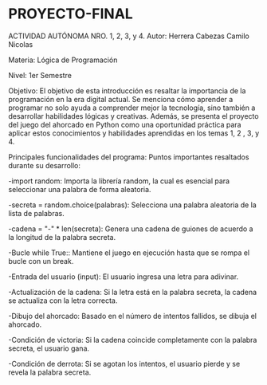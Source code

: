 # PROYECTO-FINAL
ACTIVIDAD AUTÓNOMA NRO. 1, 2, 3, y 4.
Autor: Herrera Cabezas Camilo Nicolas

Materia: Lógica de Programación

Nivel: 1er Semestre

Objetivo: El objetivo de esta introducción es resaltar la importancia de la programación en la era digital actual. Se menciona cómo aprender a programar no solo ayuda a comprender mejor la tecnología, sino también a desarrollar habilidades lógicas y creativas. Además, se presenta el proyecto del juego del ahorcado en Python como una oportunidad práctica para aplicar estos conocimientos y habilidades aprendidas en los temas 1, 2 , 3, y 4.

Principales funcionalidades del programa:
Puntos importantes resaltados durante su desarrollo:

-import random: Importa la librería random, la cual es esencial para seleccionar una palabra de forma aleatoria.

-secreta = random.choice(palabras): Selecciona una palabra aleatoria de la lista de palabras.

-cadena = "-" * len(secreta): Genera una cadena de guiones de acuerdo a la longitud de la palabra secreta.

-Bucle while True:: Mantiene el juego en ejecución hasta que se rompa el bucle con un break.

-Entrada del usuario (input): El usuario ingresa una letra para adivinar.

-Actualización de la cadena: Si la letra está en la palabra secreta, la cadena se actualiza con la letra correcta.

-Dibujo del ahorcado: Basado en el número de intentos fallidos, se dibuja el ahorcado.

-Condición de victoria: Si la cadena coincide completamente con la palabra secreta, el usuario gana.

-Condición de derrota: Si se agotan los intentos, el usuario pierde y se revela la palabra secreta.

